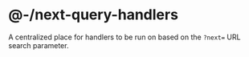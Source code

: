 # @-/next-query-handlers

A centralized place for handlers to be run on based on the `?next=` URL search parameter.
